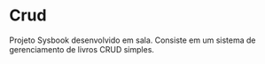 # Crud

Projeto Sysbook desenvolvido em sala. Consiste em um sistema de gerenciamento de livros CRUD simples.
